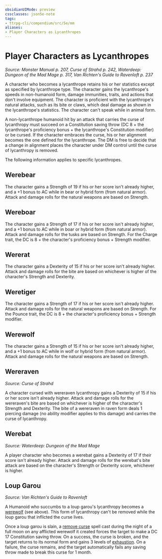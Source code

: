 ```yaml
---
obsidianUIMode: preview
cssclasses: json5e-note
tags:
- ttrpg-cli/compendium/src/5e/mm
aliases:
- Player Characters as Lycanthropes
---
```

# Player Characters as Lycanthropes
*Source: Monster Manual p. 207, Curse of Strahd p. 242, Waterdeep: Dungeon of the Mad Mage p. 317, Van Richten's Guide to Ravenloft p. 237* 

A character who becomes a lycanthrope retains his or her statistics except as specified by lycanthrope type. The character gains the lycanthrope's speeds in non-humanoid form, damage immunities, traits, and actions that don't involve equipment. The character is proficient with the lycanthrope's natural attacks, such as its bite or claws, which deal damage as shown in the lycanthrope's statistics. The character can't speak while in animal form.

A non-lycanthrope humanoid hit by an attack that carries the curse of lycanthropy must succeed on a Constitution saving throw (DC 8 + the lycanthrope's proficiency bonus + the lycanthrope's Constitution modifier) or be cursed. If the character embraces the curse, his or her alignment becomes the one defined for the lycanthrope. The DM is free to decide that a change in alignment places the character under DM control until the curse of lycanthropy is removed.

The following information applies to specific lycanthropes.

## Werebear

The character gains a Strength of 19 if his or her score isn't already higher, and a +1 bonus to AC while in bear or hybrid form (from natural armor). Attack and damage rolls for the natural weapons are based on Strength.

## Wereboar

The character gains a Strength of 17 if his or her score isn't already higher, and a +1 bonus to AC while in boar or hybrid form (from natural armor). Attack and damage rolls for the tusks are based on Strength. For the Charge trait, the DC is 8 + the character's proficiency bonus + Strength modifier.

## Wererat

The character gains a Dexterity of 15 if his or her score isn't already higher. Attack and damage rolls for the bite are based on whichever is higher of the character's Strength and Dexterity.

## Weretiger

The character gains a Strength of 17 if his or her score isn't already higher. Attack and damage rolls for the natural weapons are based on Strength. For the Pounce trait, the DC is 8 + the character's proficiency bonus + Strength modifier.

## Werewolf

The character gains a Strength of 15 if his or her score isn't already higher, and a +1 bonus to AC while in wolf or hybrid form (from natural armor). Attack and damage rolls for the natural weapons are based on Strength.

## Wereraven
_Source: Curse of Strahd_

A character cursed with wereraven lycanthropy gains a Dexterity of 15 if his or her score isn't already higher. Attack and damage rolls for the wereraven's bite are based on whichever is higher of the character's Strength and Dexterity. The bite of a wereraven in raven form deals 1 piercing damage (no ability modifier applies to this damage) and carries the curse of lycanthropy.

## Werebat
_Source: Waterdeep: Dungeon of the Mad Mage_

A player character who becomes a werebat gains a Dexterity of 17 if their score isn't already higher. Attack and damage rolls for the werebat's bite attack are based on the character's Strength or Dexterity score, whichever is higher.

## Loup Garou
_Source: Van Richten's Guide to Ravenloft_

A Humanoid who succumbs to a loup garou's lycanthropy becomes a [werewolf](/3-Mechanics/CLI/bestiary/monstrosity/werewolf-xmm.md) (see above). This form of lycanthropy can't be removed while the loup garou that inflicted the curse lives.

Once a loup garou is slain, a [remove curse](/3-Mechanics/CLI/spells/remove-curse-xphb.md) spell cast during the night of a full moon on any afflicted werewolf it created forces the target to make a DC 17 Constitution saving throw. On a success, the curse is broken, and the target returns to its normal form and gains 3 levels of [exhaustion](/3-Mechanics/CLI/conditions.md#Exhaustion). On a failure, the curse remains, and the target automatically fails any saving throw made to break this curse for 1 month.
